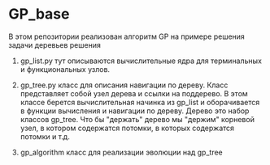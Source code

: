 # GP_base
В этом репозитории реализован алгоритм GP на примере решения задачи деревьев решения
1. gp_list.py тут описываются вычислительные ядра для терминальных и функциональных узлов. 

2. gp_tree.py класс для описания навигации по дереву. Класс представляет собой узел дерева и ссылки на поддерево. В этом классе 
	берется вычислительная начинка из gp_list и оборачивается в функции вычисления и навигации по дереву. Дерево это набор классов gp_tree.
	Что бы "держать" дерево мы "держим" корневой узел, в котором содержатся потомки, в которых содержатся потомки и т.д. 

3. gp_algorithm класс для реализации эволюции над gp_tree
